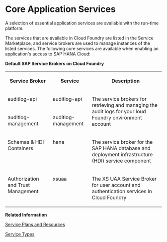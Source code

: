 <!-- loiob0200e9f58b8482fa9c197ca9653d615 -->

# Core Application Services

A selection of essential application services are available with the run-time platform.



The services that are available in Cloud Foundry are listed in the Service Marketplace, and service brokers are used to manage instances of the listed services. The following core services are available when enabling an application's access to SAP HANA Cloud:

**Default SAP Service Brokers on Cloud Foundry**


<table>
<tr>
<th valign="top">

Service Broker



</th>
<th valign="top">

Service



</th>
<th valign="top">

Description



</th>
</tr>
<tr>
<td valign="top">

auditlog-api



</td>
<td valign="top">

auditlog-api



</td>
<td valign="top" rowspan="2">

The service brokers for retrieving and managing the audit logs for your loud Foundry environment account



</td>
</tr>
<tr>
<td valign="top">

auditlog-management



</td>
<td valign="top">

auditlog-management



</td>
</tr>
<tr>
<td valign="top">

Schemas & HDI Containers



</td>
<td valign="top">

hana



</td>
<td valign="top">

The service broker for the SAP HANA database and deployment infrastructure \(HDI\) service component



</td>
</tr>
<tr>
<td valign="top">

Authorization and Trust Management



</td>
<td valign="top">

xsuaa



</td>
<td valign="top">

The XS UAA Service Broker for user account and authentication services in Cloud Foundry



</td>
</tr>
</table>

**Related Information**  


[Service Plans and Resources](service-plans-and-resources-0393ce3.md "A service plan is a particular type of service (for example, a database configuration) that is available for use.")

[Service Types](service-types-9baaaf2.md "The services provided in Cloud Foundry are available in different types.")

